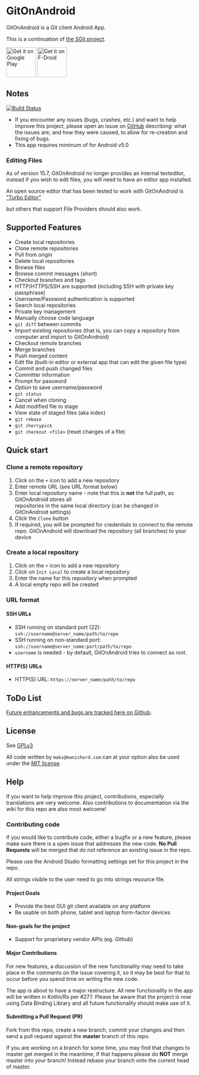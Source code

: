 # GitOnAndroid

GitOnAndroid is a Git client Android App.

This is a continuation of [the SGit project](https://github.com/sheimi/SGit).

[<img src="https://play.google.com/intl/en_us/badges/images/generic/en_badge_web_generic.png"
      alt="Get it on Google Play"
      height="80">](https://play.google.com/store/apps/details?id=com.manichord.mgit)
[<img src="https://f-droid.org/badge/get-it-on.png"
      alt="Get it on F-Droid"
      height="80">](https://f-droid.org/packages/com.manichord.mgit)

## Notes

[![Build Status](https://travis-ci.org/maks/MGit.svg?branch=master)](https://travis-ci.org/maks/MGit)



* If you encounter any issues (bugs, crashes, etc.) and want to help improve this project, please open an issue on [GitHub](https://github.com/maks/GitOnAndroid/issues/new) describing: what the issues are; and how they were caused, to allow for re-creation and fixing of bugs.
* This app requires minimum of for Android v5.0

### Editing Files

As of version 15.7, GitOnAndroid no longer provides an internal texteditor, instead if you wish to edit files, you will need to have an editor app installed. 

An open source editor that has been tested to work with GitOnAndroid is ["Turbo Editor"]( https://play.google.com/store/apps/details?id=com.maskyn.fileeditorpro)

but others that support File Providers should also work.

## Supported Features

* Create local repositories
* Clone remote repositories
* Pull from origin
* Delete local repositories
* Browse files
* Browse commit messages (short)
* Checkout branches and tags
* HTTP/HTTPS/SSH are supported (including SSH with private key passphrase)
* Username/Password authentication is supported
* Search local repositories
* Private key management
* Manually choose code language
* `git diff` between commits
* Import existing repositories (that is, you can copy a repository from computer and import to GitOnAndroid)
* Checkout remote branches
* Merge branches
* Push merged content
* Edit file (built-in editor or external app that can edit the given file type)
* Commit and push changed files
* Committer information
* Prompt for password
* *Option* to save username/password
* `git status`
* Cancel when cloning
* Add modified file to stage
* View state of staged files (aka index)
* `git rebase`
* `git cherrypick`
* `git checkout <file>` (reset changes of a file)

## Quick start

### Clone a remote repository

1. Click on the `+` icon to add a new repository
2. Enter remote URL (see URL format below)
3. Enter local repository name - note that this is **not** the full path, as GitOnAndroid stores all  
repositories in the same local directory (can be changed in GitOnAndroid settings)
4. Click the `Clone` button
5. If required, you will be prompted for credentials to connect to the remote repo. GitOnAndroid will download the repository (all branches) to your device

### Create a local repository
1. Click on the `+` icon to add a new repository
2. Click on `Init Local` to create a local repository
3. Enter the name for this repository when prompted
4. A local empty repo will be created

### URL format

#### SSH URLs

* SSH running on standard port (22): `ssh://username@server_name/path/to/repo`
* SSH running on non-standard port: `ssh://username@server_name:port/path/to/repo`
* `username` is needed - by default, GitOnAndroid tries to connect as root.

#### HTTP(S) URLs

* HTTP(S) URL: `https://server_name/path/to/repo`

## ToDo List

[Future enhancements and bugs are tracked here on Github](https://github.com/maks/GitOnAndroid/issues).

## License

See [GPLv3](./LICENSE)

All code written by `maks@manichord.com` can at your option also be used under the [MIT license](https://en.wikipedia.org/wiki/MIT_License).

## Help

If you want to help improve this project, contributions, especially translations are very welcome. Also contributions to documentation via the wiki for this repo are also most welcome!

### Contributing code

If you would like to contribute code, either a bugfix or a new feature, please make sure there is a open issue that addresses the new code. 
**No Pull Requests** will be merged that do not reference an existing issue in the repo.

Please use the Android Studio formatting settings set for this project in the repo.

All strings visible to the user need to go into strings resource file. 

#### Project Goals

* Provide the best GUI git client available on any platform
* Be usable on both phone, tablet and laptop form-factor devices

#### Non-goals for the project

* Support for proprietary vendor APIs (eg. Github)

#### Major Contributions

For new features, a discussion of the new functionality may need to take place in the comments on the issue covering it, so it may be best for that to occur before you spend time on writing the new code.

The app is about to have a major restructure. All new functionality in the app will be written in Kotlin/Rx per #277. Please be aware that the project is now using Data Binding Library and all future functionality should make use of it.

#### Submitting a Pull Request (PR)
Fork from this repo, create a new branch, commit your changes and then send a pull request against the **master** branch of this repo.

If you are working on a branch for some time, you may find that changes to master get merged in the meantime, if that happens please do **NOT** merge master into your branch! Instead rebase your branch onto the current head of master.
